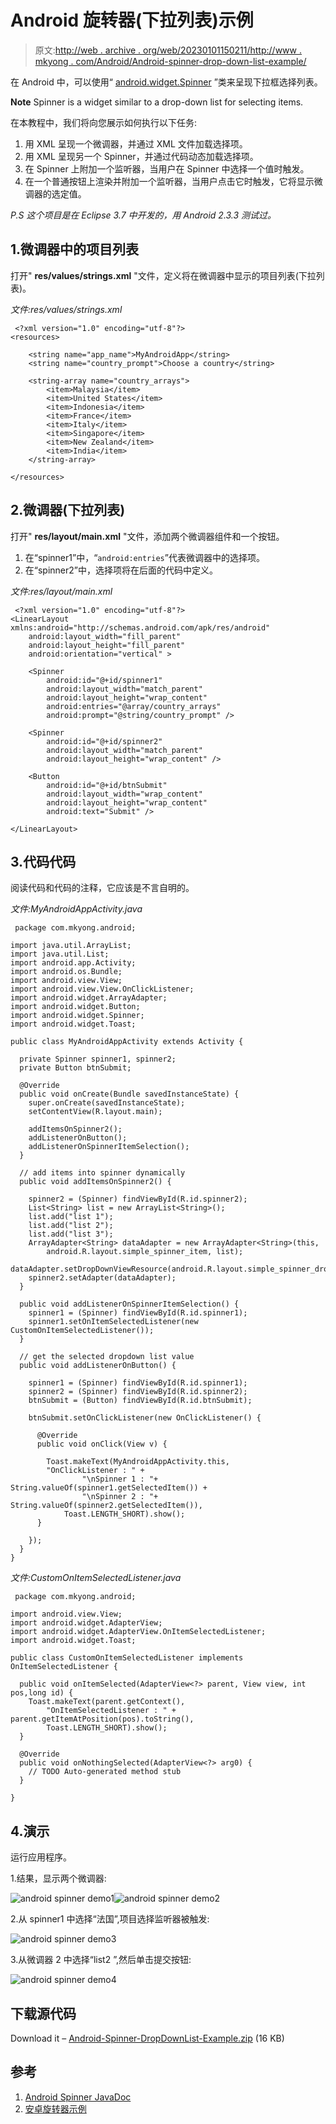 # Android 旋转器(下拉列表)示例

> 原文:[http://web . archive . org/web/20230101150211/http://www . mkyong . com/Android/Android-spinner-drop-down-list-example/](http://web.archive.org/web/20230101150211/http://www.mkyong.com/android/android-spinner-drop-down-list-example/)

在 Android 中，可以使用“ [android.widget.Spinner](http://web.archive.org/web/20220121215439/https://developer.android.com/reference/android/widget/Spinner.html) ”类来呈现下拉框选择列表。

**Note**
Spinner is a widget similar to a drop-down list for selecting items.

在本教程中，我们将向您展示如何执行以下任务:

1.  用 XML 呈现一个微调器，并通过 XML 文件加载选择项。
2.  用 XML 呈现另一个 Spinner，并通过代码动态加载选择项。
3.  在 Spinner 上附加一个监听器，当用户在 Spinner 中选择一个值时触发。
4.  在一个普通按钮上渲染并附加一个监听器，当用户点击它时触发，它将显示微调器的选定值。

*P.S 这个项目是在 Eclipse 3.7 中开发的，用 Android 2.3.3 测试过。*

## 1.微调器中的项目列表

打开" **res/values/strings.xml** "文件，定义将在微调器中显示的项目列表(下拉列表)。

*文件:res/values/strings.xml*

```
 <?xml version="1.0" encoding="utf-8"?>
<resources>

    <string name="app_name">MyAndroidApp</string>
    <string name="country_prompt">Choose a country</string>

    <string-array name="country_arrays">
        <item>Malaysia</item>
        <item>United States</item>
        <item>Indonesia</item>
        <item>France</item>
        <item>Italy</item>
        <item>Singapore</item>
        <item>New Zealand</item>
        <item>India</item>
    </string-array>

</resources> 
```

## 2.微调器(下拉列表)

打开" **res/layout/main.xml** "文件，添加两个微调器组件和一个按钮。

1.  在“spinner1”中，“`android:entries`”代表微调器中的选择项。
2.  在“spinner2”中，选择项将在后面的代码中定义。

*文件:res/layout/main.xml*

```
 <?xml version="1.0" encoding="utf-8"?>
<LinearLayout xmlns:android="http://schemas.android.com/apk/res/android"
    android:layout_width="fill_parent"
    android:layout_height="fill_parent"
    android:orientation="vertical" >

    <Spinner
        android:id="@+id/spinner1"
        android:layout_width="match_parent"
        android:layout_height="wrap_content"
        android:entries="@array/country_arrays"
        android:prompt="@string/country_prompt" />

    <Spinner
        android:id="@+id/spinner2"
        android:layout_width="match_parent"
        android:layout_height="wrap_content" />

    <Button
        android:id="@+id/btnSubmit"
        android:layout_width="wrap_content"
        android:layout_height="wrap_content"
        android:text="Submit" />

</LinearLayout> 
```

## 3.代码代码

阅读代码和代码的注释，它应该是不言自明的。

*文件:MyAndroidAppActivity.java*

```
 package com.mkyong.android;

import java.util.ArrayList;
import java.util.List;
import android.app.Activity;
import android.os.Bundle;
import android.view.View;
import android.view.View.OnClickListener;
import android.widget.ArrayAdapter;
import android.widget.Button;
import android.widget.Spinner;
import android.widget.Toast;

public class MyAndroidAppActivity extends Activity {

  private Spinner spinner1, spinner2;
  private Button btnSubmit;

  @Override
  public void onCreate(Bundle savedInstanceState) {
	super.onCreate(savedInstanceState);
	setContentView(R.layout.main);

	addItemsOnSpinner2();
	addListenerOnButton();
	addListenerOnSpinnerItemSelection();
  }

  // add items into spinner dynamically
  public void addItemsOnSpinner2() {

	spinner2 = (Spinner) findViewById(R.id.spinner2);
	List<String> list = new ArrayList<String>();
	list.add("list 1");
	list.add("list 2");
	list.add("list 3");
	ArrayAdapter<String> dataAdapter = new ArrayAdapter<String>(this,
		android.R.layout.simple_spinner_item, list);
	dataAdapter.setDropDownViewResource(android.R.layout.simple_spinner_dropdown_item);
	spinner2.setAdapter(dataAdapter);
  }

  public void addListenerOnSpinnerItemSelection() {
	spinner1 = (Spinner) findViewById(R.id.spinner1);
	spinner1.setOnItemSelectedListener(new CustomOnItemSelectedListener());
  }

  // get the selected dropdown list value
  public void addListenerOnButton() {

	spinner1 = (Spinner) findViewById(R.id.spinner1);
	spinner2 = (Spinner) findViewById(R.id.spinner2);
	btnSubmit = (Button) findViewById(R.id.btnSubmit);

	btnSubmit.setOnClickListener(new OnClickListener() {

	  @Override
	  public void onClick(View v) {

	    Toast.makeText(MyAndroidAppActivity.this,
		"OnClickListener : " + 
                "\nSpinner 1 : "+ String.valueOf(spinner1.getSelectedItem()) + 
                "\nSpinner 2 : "+ String.valueOf(spinner2.getSelectedItem()),
			Toast.LENGTH_SHORT).show();
	  }

	});
  }
} 
```

*文件:CustomOnItemSelectedListener.java*

```
 package com.mkyong.android;

import android.view.View;
import android.widget.AdapterView;
import android.widget.AdapterView.OnItemSelectedListener;
import android.widget.Toast;

public class CustomOnItemSelectedListener implements OnItemSelectedListener {

  public void onItemSelected(AdapterView<?> parent, View view, int pos,long id) {
	Toast.makeText(parent.getContext(), 
		"OnItemSelectedListener : " + parent.getItemAtPosition(pos).toString(),
		Toast.LENGTH_SHORT).show();
  }

  @Override
  public void onNothingSelected(AdapterView<?> arg0) {
	// TODO Auto-generated method stub
  }

} 
```

## 4.演示

运行应用程序。

1.结果，显示两个微调器:

![android spinner demo1](../Images/d8e56c96fd3c3e2f9f8652246f755b53.png "android-spinner-demo1")![android spinner demo2](../Images/7a848152f431383456763bcf9e216000.png "android-spinner-demo2")

2.从 spinner1 中选择“法国”,项目选择监听器被触发:

![android spinner demo3](../Images/9d0f9750e528ce5cbdf299782a6184c6.png "android-spinner-demo3")

3.从微调器 2 中选择“list2 ”,然后单击提交按钮:

![android spinner demo4](../Images/4714baabf9360bbba541d008ae5ee013.png "android-spinner-demo4")

## 下载源代码

Download it – [Android-Spinner-DropDownList-Example.zip](http://web.archive.org/web/20220121215439/http://www.mkyong.com/wp-content/uploads/2011/11/Android-Spinner-DropDownList-Example.zip) (16 KB)

## 参考

1.  [Android Spinner JavaDoc](http://web.archive.org/web/20220121215439/https://developer.android.com/reference/android/widget/Spinner.html)
2.  [安卓旋转器示例](http://web.archive.org/web/20220121215439/https://developer.android.com/resources/tutorials/views/hello-spinner.html)

<input type="hidden" id="mkyong-current-postId" value="10242">